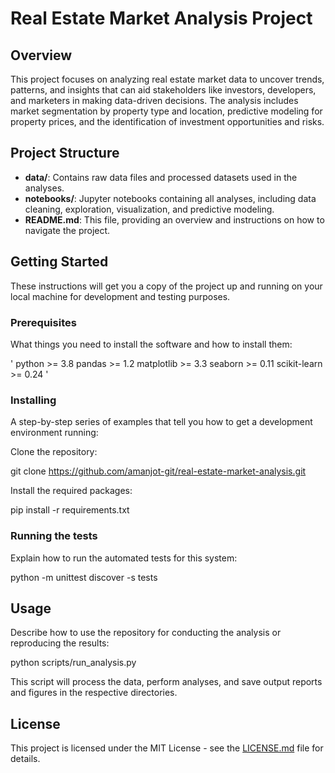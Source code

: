# Real Estate Market Analysis Project

## Overview

This project focuses on analyzing real estate market data to uncover trends, patterns, and insights that can aid stakeholders like investors, developers, and marketers in making data-driven decisions. The analysis includes market segmentation by property type and location, predictive modeling for property prices, and the identification of investment opportunities and risks.

## Project Structure

- **data/**: Contains raw data files and processed datasets used in the analyses.
- **notebooks/**: Jupyter notebooks containing all analyses, including data cleaning, exploration, visualization, and predictive modeling.
- **README.md**: This file, providing an overview and instructions on how to navigate the project.

## Getting Started

These instructions will get you a copy of the project up and running on your local machine for development and testing purposes.

### Prerequisites

What things you need to install the software and how to install them:

'  python >= 3.8
pandas >= 1.2
matplotlib >= 3.3
seaborn >= 0.11
scikit-learn >= 0.24
  '


### Installing

A step-by-step series of examples that tell you how to get a development environment running:

Clone the repository:

git clone https://github.com/amanjot-git/real-estate-market-analysis.git


Install the required packages:

pip install -r requirements.txt


### Running the tests

Explain how to run the automated tests for this system:

python -m unittest discover -s tests


## Usage

Describe how to use the repository for conducting the analysis or reproducing the results:

python scripts/run_analysis.py

This script will process the data, perform analyses, and save output reports and figures in the respective directories.


## License

This project is licensed under the MIT License - see the [LICENSE.md](LICENSE.md) file for details.



